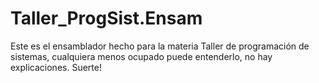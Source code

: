 # Taller_ProgSist.Ensam
Este es el ensamblador hecho para la materia Taller de programación de sistemas, cualquiera menos ocupado puede entenderlo, no hay explicaciones. Suerte!  
